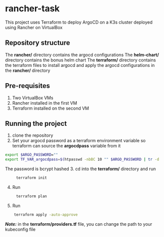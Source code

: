 # rancher-task

This project uses Terraform to deploy ArgoCD on a K3s cluster deployed using Rancher on VirtualBox

## Repository structure
The **rancher/** directory contains the argocd configurations
The **helm-chart/** directory contains the bonus helm chart
The **terraform/** directory contains the terraform files to install argocd and apply the argocd configurations in the **rancher/** directory

## Pre-requisites
1. Two VirtualBox VMs
2. Rancher installed in the first VM
3. Terraform installed on the second VM

## Running the project
1. clone the repository
2. Set your argocd password as a terraform environment variable so terraform can source the **argocdpass** variable from it
```bash
export $ARGO_PASSWORD=""
export TF_VAR_argocdpass=$(htpasswd -nbBC 10 "" $ARGO_PASSWORD | tr -d ':\n' | sed 's/$2y/$2a/')
```
The password is bcrypt hashed
3. cd into the **terraform/** directory and run
```bash
     terraform init
```
4. Run
```bash
     terraform plan
```
5. Run 
```bash
    terraform apply -auto-approve
```

**_Note:_** in the **terraform/providers.tf** file, you can change the path to your kubeconfig file